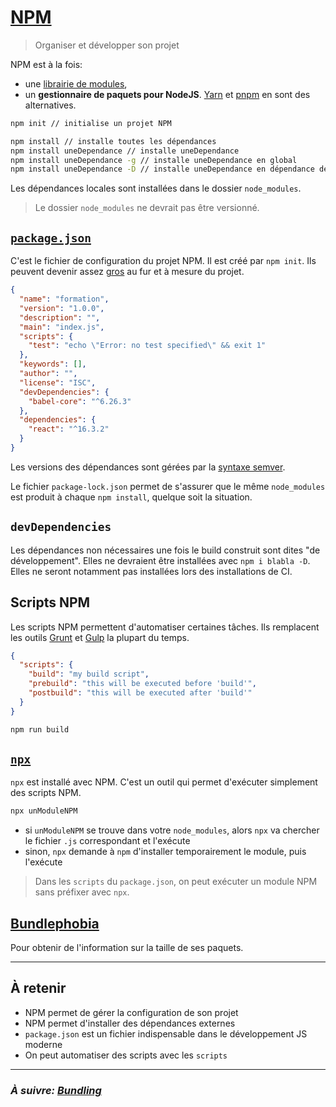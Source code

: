 # [NPM](https://www.npmjs.com/)

> Organiser et développer son projet

NPM est à la fois:
- une [librairie de modules](https://www.npmjs.com/),
- un **gestionnaire de paquets pour NodeJS**. [Yarn](https://yarnpkg.com/) et [pnpm](https://pnpm.io/fr/) en sont des alternatives.


```bash
npm init // initialise un projet NPM

npm install // installe toutes les dépendances
npm install uneDependance // installe uneDependance
npm install uneDependance -g // installe uneDependance en global
npm install uneDependance -D // installe uneDependance en dépendance de développement
```

Les dépendances locales sont installées dans le dossier `node_modules`.

> Le dossier `node_modules` ne devrait pas être versionné.

## [`package.json`](https://docs.npmjs.com/getting-started/using-a-package.json)

C'est le fichier de configuration du projet NPM. Il est créé par `npm init`. Ils peuvent devenir assez [gros](https://gitlab.com/mapcontrib/mapcontrib.next/blob/develop/packages/web/package.json) au fur et à mesure du projet.

```json
{
  "name": "formation",
  "version": "1.0.0",
  "description": "",
  "main": "index.js",
  "scripts": {
    "test": "echo \"Error: no test specified\" && exit 1"
  },
  "keywords": [],
  "author": "",
  "license": "ISC",
  "devDependencies": {
    "babel-core": "^6.26.3"
  },
  "dependencies": {
    "react": "^16.3.2"
  }
}
```

Les versions des dépendances sont gérées par la [syntaxe semver](https://docs.npmjs.com/files/package.json#dependencies).

Le fichier `package-lock.json` permet de s'assurer que le même `node_modules` est produit à chaque `npm install`, quelque soit la situation.

## `devDependencies`

Les dépendances non nécessaires une fois le build construit sont dites "de développement".
Elles ne devraient être installées avec `npm i blabla -D`. Elles ne seront notamment pas installées lors des installations de CI.

## Scripts NPM

Les scripts NPM permettent d'automatiser certaines tâches. Ils remplacent les outils [Grunt](https://gruntjs.com/) et [Gulp](https://gulpjs.com/) la plupart du temps.

```json
{
  "scripts": {
    "build": "my build script",
    "prebuild": "this will be executed before 'build'",
    "postbuild": "this will be executed after 'build'"
  }
}
```

```bash
npm run build
```

## [`npx`](https://medium.com/@maybekatz/introducing-npx-an-npm-package-runner-55f7d4bd282b)

`npx` est installé avec NPM. C'est un outil qui permet d'exécuter simplement des scripts NPM.

```bash
npx unModuleNPM
```

- si `unModuleNPM` se trouve dans votre `node_modules`, alors `npx` va chercher le fichier `.js` correspondant et l'exécute
- sinon, `npx` demande à `npm` d'installer temporairement le module, puis l'exécute

> Dans les `scripts` du `package.json`, on peut exécuter un module NPM sans préfixer avec `npx`.

## [Bundlephobia](https://bundlephobia.com/)

Pour obtenir de l'information sur la taille de ses paquets.


---

## À retenir

- NPM permet de gérer la configuration de son projet
- NPM permet d'installer des dépendances externes
- `package.json` est un fichier indispensable dans le développement JS moderne
- On peut automatiser des scripts avec les `scripts`


---

### _À suivre: [Bundling](./6-2_bundling.md)_

